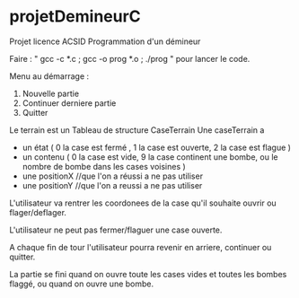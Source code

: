 # projetDemineurC
Projet licence ACSID
Programmation d'un démineur

Faire : " gcc -c *.c ; gcc -o prog *.o ; ./prog " pour lancer le code.

Menu au démarrage :

1) Nouvelle partie
2) Continuer derniere partie
3) Quitter

Le terrain est un Tableau de structure CaseTerrain
Une caseTerrain a 
- un état ( 0 la case est fermé , 1 la case est ouverte, 2 la case est flague )
- un contenu ( 0 la case est vide, 9 la case continent une bombe, ou le nombre de bombe dans les cases voisines )
- une positionX //que l'on a réussi a ne pas utiliser
- une positionY //que l'on a reussi a ne pas utiliser

L'utilisateur va rentrer les coordonees de la case qu'il souhaite ouvrir ou flager/deflager.

L'utilisateur ne peut pas fermer/flaguer une case ouverte.

A chaque fin de tour l'utilisateur pourra revenir en arriere, continuer ou quitter.

La partie se fini quand on ouvre toute les cases vides et toutes les bombes flaggé, ou quand on ouvre une bombe.
